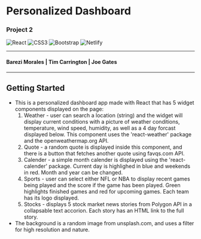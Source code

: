 # Personalized Dashboard
### Project 2
![React](https://img.shields.io/badge/react-%2320232a.svg?style=for-the-badge&logo=react&logoColor=%2361DAFB) ![CSS3](https://img.shields.io/badge/css3-%231572B6.svg?style=for-the-badge&logo=css3&logoColor=white) ![Bootstrap](https://img.shields.io/badge/bootstrap-%23563D7C.svg?style=for-the-badge&logo=bootstrap&logoColor=white) ![Netlify](https://img.shields.io/badge/netlify-%23000000.svg?style=for-the-badge&logo=netlify&logoColor=#00C7B7)
***
#### Barezi Morales | Tim Carrington | Joe Gates
***
## Getting Started
* This is a personalized dashboard app made with React that has 5 widget components displayed on the page:
    1. Weather - user can search a location (string) and the widget will display current conditions with a picture of weather conditions, temperature, wind speed, humidity, as well as a 4 day forcast displayed below. This component uses the 'react-weather' package and the openweathermap.org API.
    2. Quote - a random quote is displayed inside this component, and there is a button that fetches another quote using favqs.com API.
    3. Calender - a simple month calender is displayed using the 'react-calender' package. Current day is highlighed in blue and weekends in red. Month and year can be changed.
    4. Sports - user can select either NFL or NBA to display recent games being played and the score if the game has been played. Green highlights finished games and red for upcoming games. Each team has its logo displayed.
    5. Stocks - displays 5 stock market news stories from Polygon API in a collapsable text accorion. Each story has an HTML link to the full story.
* The background is a random image from unsplash.com, and uses a filter for high resolution and nature.
